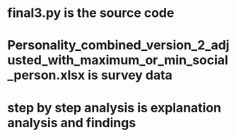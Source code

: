 # final3.py is the source code 
# Personality_combined_version_2_adjusted_with_maximum_or_min_social_person.xlsx is survey data
# step by step analysis is explanation analysis and findings
